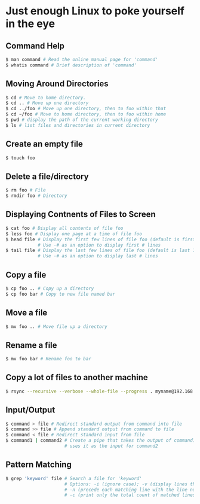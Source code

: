 # Just enough Linux to poke yourself in the eye

## Command Help
```bash
$ man command # Read the online manual page for 'command'
$ whatis command # Brief description of 'command'
```

## Moving Around Directories
```bash 
$ cd # Move to home directory. 
$ cd .. # Move up one directory
$ cd ../foo # Move up one directory, then to foo within that
$ cd ~/foo # Move to home directory, then to foo within home
$ pwd # display the path of the current working directory
$ ls # list files and directories in current directory
```

## Create an empty file
```bash
$ touch foo
```

## Delete a file/directory 
```bash
$ rm foo # File
$ rmdir foo # Directory 
```

## Displaying Contnents of Files to Screen
```bash
$ cat foo # Display all contents of file foo
$ less foo # Display one page at a time of file foo 
$ head file # Display the first few lines of file foo (default is first 10)
			# Use -# as an option to display first # lines
$ tail file # Display the last few lines of file foo (default is last 10)
		    # Use -# as an option to display last # lines
```

## Copy a file
```bash
$ cp foo .. # Copy up a directory
$ cp foo bar # Copy to new file named bar
```

## Move a file
```bash
$ mv foo .. # Move file up a directory
```

## Rename a file
```bash
$ mv foo bar # Rename foo to bar
```

## Copy a lot of files to another machine
```bash
$ rsync --recursive --verbose --whole-file --progress . myname@192.168.1.2:/tmp/
```

## Input/Output
```bash 
$ command > file # Redirect standard output from command into file
$ command >> file # Append standard output from command to file 
$ command < file # Redirect standard input from file
$ command1 | command2 # Create a pipe that takes the output of command1 and
					  # uses it as the input for command2
```

## Pattern Matching 
```bash
$ grep 'keyword' file # Search a file for 'keyword'
                      # Options: -i (ignore case); -v (display lines that don't match); 
                      # -n (precede each matching line with the line number); 
                      # -c (print only the total count of matched lines)
```
